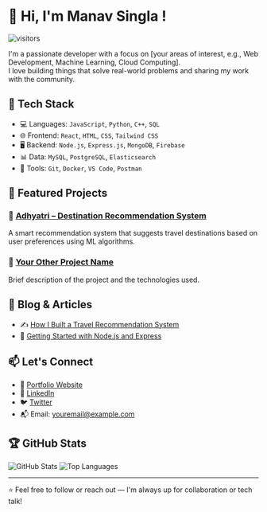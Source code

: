 # 👋 Hi, I'm Manav Singla !

![visitors](https://visitor-badge.laobi.icu/badge?page_id=your-username.your-username)

I'm a passionate developer with a focus on [your areas of interest, e.g., Web Development, Machine Learning, Cloud Computing].  
I love building things that solve real-world problems and sharing my work with the community.

## 🚀 Tech Stack

- 💻 Languages: `JavaScript`, `Python`, `C++`, `SQL`
- 🌐 Frontend: `React`, `HTML`, `CSS`, `Tailwind CSS`
- 🖥️ Backend: `Node.js`, `Express.js`, `MongoDB`, `Firebase`
- 📊 Data: `MySQL`, `PostgreSQL`, `Elasticsearch`
- 🔧 Tools: `Git`, `Docker`, `VS Code`, `Postman`

## 📌 Featured Projects

### 🔹 [Adhyatri – Destination Recommendation System](https://github.com/Manav070902/adhyatri)
A smart recommendation system that suggests travel destinations based on user preferences using ML algorithms.

### 🔹 [Your Other Project Name](https://github.com/Manav070902/project-name)
Brief description of the project and the technologies used.

## 📝 Blog & Articles

- ✍️ [How I Built a Travel Recommendation System](#)  
- 📘 [Getting Started with Node.js and Express](#)

## 📫 Let's Connect

- 🔗 [Portfolio Website](https://yourwebsite.com)
- 💼 [LinkedIn](https://linkedin.com/in/your-username)
- 🐦 [Twitter](https://twitter.com/your-handle)
- 📬 Email: youremail@example.com

## 🏆 GitHub Stats

![GitHub Stats](https://github-readme-stats.vercel.app/api?username=your-username&show_icons=true&theme=radical)
![Top Languages](https://github-readme-stats.vercel.app/api/top-langs/?username=your-username&layout=compact&theme=radical)

---

⭐️ Feel free to follow or reach out — I'm always up for collaboration or tech talk!

